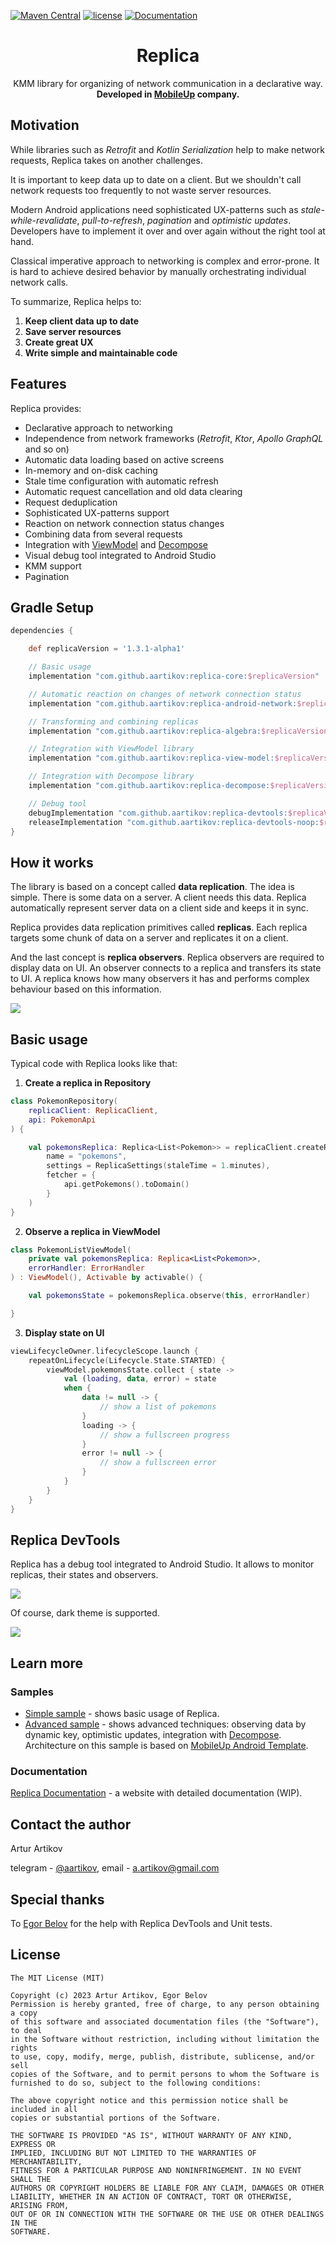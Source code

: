 
[![Maven Central](https://img.shields.io/maven-central/v/com.github.aartikov/replica-core)](https://repo1.maven.org/maven2/com/github/aartikov/replica-core/)
[![license](https://img.shields.io/badge/license-MIT-brightgreen.svg)](https://opensource.org/licenses/MIT)
[![Documentation](https://img.shields.io/badge/docs-Documentation-informational)](https://aartikov.github.io/Replica/)

<h1 align="center">Replica</h1>

<div align="center">
  KMM library for organizing of network communication in a declarative way.
</div>
<div align="center">
  <strong>Developed in <a href="https://mobileup.ru/">MobileUp</a> company.</strong>
</div>

## Motivation
While libraries such as *Retrofit* and *Kotlin Serialization* help to make network requests, Replica takes on another challenges.

It is important to keep data up to date on a client. But we shouldn't call network requests too frequently to not waste server resources.

Modern Android applications need sophisticated UX-patterns such as *stale-while-revalidate*, *pull-to-refresh*, *pagination* and *optimistic updates*. Developers have to implement it over and over again without the right tool at hand.

Classical imperative approach to networking is complex and error-prone. It is hard to achieve desired behavior by manually orchestrating individual network calls.

To summarize, Replica helps to:
1. **Keep client data up to date**
2. **Save server resources**
3. **Create great UX**
4. **Write simple and maintainable code**

## Features
Replica provides:
- Declarative approach to networking
- Independence from network frameworks (*Retrofit*, *Ktor*, *Apollo GraphQL* and so on)
- Automatic data loading based on active screens
- In-memory and on-disk caching
- Stale time configuration with automatic refresh
- Automatic request cancellation and old data clearing
- Request deduplication
- Sophisticated UX-patterns support
- Reaction on network connection status changes
- Combining data from several requests
- Integration with [ViewModel](https://developer.android.com/topic/libraries/architecture/viewmodel) and [Decompose](https://github.com/arkivanov/Decompose)
- Visual debug tool integrated to Android Studio
- KMM support
- Pagination

## Gradle Setup
```gradle
dependencies {

    def replicaVersion = '1.3.1-alpha1'

    // Basic usage
    implementation "com.github.aartikov:replica-core:$replicaVersion"

    // Automatic reaction on changes of network connection status
    implementation "com.github.aartikov:replica-android-network:$replicaVersion"

    // Transforming and combining replicas
    implementation "com.github.aartikov:replica-algebra:$replicaVersion"

    // Integration with ViewModel library
    implementation "com.github.aartikov:replica-view-model:$replicaVersion"

    // Integration with Decompose library
    implementation "com.github.aartikov:replica-decompose:$replicaVersion"

    // Debug tool
    debugImplementation "com.github.aartikov:replica-devtools:$replicaVersion"
    releaseImplementation "com.github.aartikov:replica-devtools-noop:$replicaVersion"
}
```

## How it works
The library is based on a concept called **data replication**. The idea is simple. There is some data on a server. A client needs this data. Replica automatically represent server data on a client side and keeps it in sync.

Replica provides data replication primitives called **replicas**. Each replica targets some chunk of data on a server and replicates it on a client.

And the last concept is **replica observers**. Replica observers are required to display data on UI. An observer connects to a replica and transfers its state to UI. A replica knows how many observers it has and performs complex behaviour based on this information.

<img src="images/how_replica_works.png">

## Basic usage
Typical code with Replica looks like that:

1. **Create a replica in Repository**

```kotlin
class PokemonRepository(
    replicaClient: ReplicaClient,
    api: PokemonApi
) {

    val pokemonsReplica: Replica<List<Pokemon>> = replicaClient.createReplica(
        name = "pokemons",
        settings = ReplicaSettings(staleTime = 1.minutes),
        fetcher = {
            api.getPokemons().toDomain()
        }
    )
}
```

2. **Observe a replica in ViewModel**
```kotlin
class PokemonListViewModel(
    private val pokemonsReplica: Replica<List<Pokemon>>,
    errorHandler: ErrorHandler
) : ViewModel(), Activable by activable() {

    val pokemonsState = pokemonsReplica.observe(this, errorHandler)

}
```

3. **Display state on UI**
```kotlin
viewLifecycleOwner.lifecycleScope.launch {
    repeatOnLifecycle(Lifecycle.State.STARTED) {
        viewModel.pokemonsState.collect { state ->
            val (loading, data, error) = state
            when {
                data != null -> {
                    // show a list of pokemons
                }
                loading -> {
                    // show a fullscreen progress
                }
                error != null -> {
                    // show a fullscreen error
                }
            }
        }
    }
}
```

## Replica DevTools

Replica has a debug tool integrated to Android Studio. It allows to monitor replicas, their states and observers.

<img src="images/replica_devtools_light.png">

Of course, dark theme is supported.

<img src="images/replica_devtools_dark.png">


## Learn more
### Samples
- [Simple sample](https://github.com/aartikov/Replica/tree/main/simple-sample) - shows basic usage of Replica. 
- [Advanced sample](https://github.com/aartikov/Replica/tree/main/advanced-sample) - shows advanced techniques: observing data by dynamic key, optimistic updates, integration with [Decompose](https://github.com/arkivanov/Decompose). Architecture on this sample is based on [MobileUp Android Template](https://github.com/MobileUpLLC/MobileUp-Android-Template).

### Documentation
[Replica Documentation](https://aartikov.github.io/Replica/) - a website with detailed documentation (WIP).

## Contact the author
Artur Artikov

telegram - <a href="https://t.me/aartikov">@aartikov</a>, email - <a href="mailto:a.artikov@gmail.com">a.artikov@gmail.com</a>

## Special thanks
To <a href="https://github.com/EgoriusE">Egor Belov</a> for the help with Replica DevTools and Unit tests.

## License
```
The MIT License (MIT)

Copyright (c) 2023 Artur Artikov, Egor Belov
Permission is hereby granted, free of charge, to any person obtaining a copy
of this software and associated documentation files (the "Software"), to deal
in the Software without restriction, including without limitation the rights
to use, copy, modify, merge, publish, distribute, sublicense, and/or sell
copies of the Software, and to permit persons to whom the Software is
furnished to do so, subject to the following conditions:

The above copyright notice and this permission notice shall be included in all
copies or substantial portions of the Software.

THE SOFTWARE IS PROVIDED "AS IS", WITHOUT WARRANTY OF ANY KIND, EXPRESS OR
IMPLIED, INCLUDING BUT NOT LIMITED TO THE WARRANTIES OF MERCHANTABILITY,
FITNESS FOR A PARTICULAR PURPOSE AND NONINFRINGEMENT. IN NO EVENT SHALL THE
AUTHORS OR COPYRIGHT HOLDERS BE LIABLE FOR ANY CLAIM, DAMAGES OR OTHER
LIABILITY, WHETHER IN AN ACTION OF CONTRACT, TORT OR OTHERWISE, ARISING FROM,
OUT OF OR IN CONNECTION WITH THE SOFTWARE OR THE USE OR OTHER DEALINGS IN THE
SOFTWARE.
```
